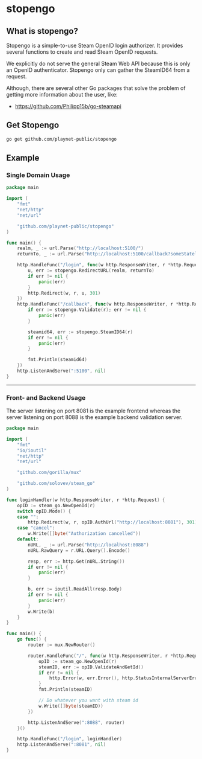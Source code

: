 # stopengo

## What is stopengo?

Stopengo is a simple-to-use Steam OpenID login authorizer.
It provides several functions to create and read Steam OpenID requests.

We explicitly do not serve the general Steam Web API because this is only an OpenID authenticator. Stopengo only can gather the SteamID64 from a request.

Although, there are several other Go packages that solve the problem of getting more information about the user, like:
* https://github.com/Philipp15b/go-steamapi

## Get Stopengo

```sh
go get github.com/playnet-public/stopengo
```

## Example

### Single Domain Usage

```go
package main

import (
    "fmt"
    "net/http"
    "net/url"

    "github.com/playnet-public/stopengo"
)

func main() {
    realm, _ := url.Parse("http://localhost:5100/")
    returnTo, _ := url.Parse("http://localhost:5100/callback?someStatelessValue=AStatelessValue")

    http.HandleFunc("/login", func(w http.ResponseWriter, r *http.Request) {
        u, err := stopengo.RedirectURL(realm, returnTo)
        if err != nil {
            panic(err)
        }
        http.Redirect(w, r, u, 301)
    })
    http.HandleFunc("/callback", func(w http.ResponseWriter, r *http.Request) {
        if err := stopengo.Validate(r); err != nil {
            panic(err)
        }

        steamid64, err := stopengo.SteamID64(r)
        if err != nil {
            panic(err)
        }

        fmt.Println(steamid64)
    })
    http.ListenAndServe(":5100", nil)
}
```

---

### Front- and Backend Usage

The server listening on port 8081 is the example frontend whereas the server listening on port 8088 is the example backend validation server.

```go
package main

import (
	"fmt"
	"io/ioutil"
	"net/http"
	"net/url"

	"github.com/gorilla/mux"

	"github.com/solovev/steam_go"
)

func loginHandler(w http.ResponseWriter, r *http.Request) {
	opID := steam_go.NewOpenId(r)
	switch opID.Mode() {
	case "":
		http.Redirect(w, r, opID.AuthUrl("http://localhost:8081"), 301)
	case "cancel":
		w.Write([]byte("Authorization cancelled"))
	default:
		nURL, _ := url.Parse("http://localhost:8088")
		nURL.RawQuery = r.URL.Query().Encode()

		resp, err := http.Get(nURL.String())
		if err != nil {
			panic(err)
		}

		b, err := ioutil.ReadAll(resp.Body)
		if err != nil {
			panic(err)
		}
		w.Write(b)
	}
}

func main() {
	go func() {
		router := mux.NewRouter()

		router.HandleFunc("/", func(w http.ResponseWriter, r *http.Request) {
			opID := steam_go.NewOpenId(r)
			steamID, err := opID.ValidateAndGetId()
			if err != nil {
				http.Error(w, err.Error(), http.StatusInternalServerError)
			}
			fmt.Println(steamID)

			// Do whatever you want with steam id
			w.Write([]byte(steamID))
		})

		http.ListenAndServe(":8088", router)
	}()

	http.HandleFunc("/login", loginHandler)
	http.ListenAndServe(":8081", nil)
}
```
